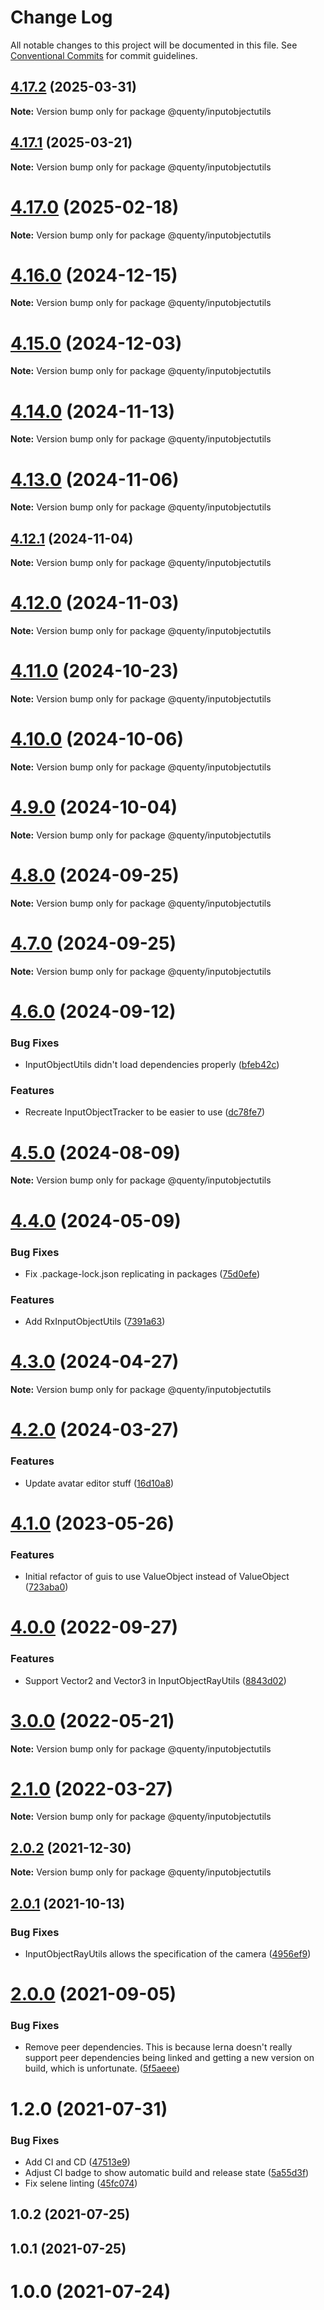 # Change Log

All notable changes to this project will be documented in this file.
See [Conventional Commits](https://conventionalcommits.org) for commit guidelines.

## [4.17.2](https://github.com/Quenty/NevermoreEngine/compare/@quenty/inputobjectutils@4.17.1...@quenty/inputobjectutils@4.17.2) (2025-03-31)

**Note:** Version bump only for package @quenty/inputobjectutils





## [4.17.1](https://github.com/Quenty/NevermoreEngine/compare/@quenty/inputobjectutils@4.17.0...@quenty/inputobjectutils@4.17.1) (2025-03-21)

**Note:** Version bump only for package @quenty/inputobjectutils





# [4.17.0](https://github.com/Quenty/NevermoreEngine/compare/@quenty/inputobjectutils@4.16.0...@quenty/inputobjectutils@4.17.0) (2025-02-18)

**Note:** Version bump only for package @quenty/inputobjectutils





# [4.16.0](https://github.com/Quenty/NevermoreEngine/compare/@quenty/inputobjectutils@4.15.0...@quenty/inputobjectutils@4.16.0) (2024-12-15)

**Note:** Version bump only for package @quenty/inputobjectutils





# [4.15.0](https://github.com/Quenty/NevermoreEngine/compare/@quenty/inputobjectutils@4.14.0...@quenty/inputobjectutils@4.15.0) (2024-12-03)

**Note:** Version bump only for package @quenty/inputobjectutils





# [4.14.0](https://github.com/Quenty/NevermoreEngine/compare/@quenty/inputobjectutils@4.13.0...@quenty/inputobjectutils@4.14.0) (2024-11-13)

**Note:** Version bump only for package @quenty/inputobjectutils





# [4.13.0](https://github.com/Quenty/NevermoreEngine/compare/@quenty/inputobjectutils@4.12.1...@quenty/inputobjectutils@4.13.0) (2024-11-06)

**Note:** Version bump only for package @quenty/inputobjectutils





## [4.12.1](https://github.com/Quenty/NevermoreEngine/compare/@quenty/inputobjectutils@4.12.0...@quenty/inputobjectutils@4.12.1) (2024-11-04)

**Note:** Version bump only for package @quenty/inputobjectutils





# [4.12.0](https://github.com/Quenty/NevermoreEngine/compare/@quenty/inputobjectutils@4.11.0...@quenty/inputobjectutils@4.12.0) (2024-11-03)

**Note:** Version bump only for package @quenty/inputobjectutils





# [4.11.0](https://github.com/Quenty/NevermoreEngine/compare/@quenty/inputobjectutils@4.10.0...@quenty/inputobjectutils@4.11.0) (2024-10-23)

**Note:** Version bump only for package @quenty/inputobjectutils





# [4.10.0](https://github.com/Quenty/NevermoreEngine/compare/@quenty/inputobjectutils@4.9.0...@quenty/inputobjectutils@4.10.0) (2024-10-06)

**Note:** Version bump only for package @quenty/inputobjectutils





# [4.9.0](https://github.com/Quenty/NevermoreEngine/compare/@quenty/inputobjectutils@4.8.0...@quenty/inputobjectutils@4.9.0) (2024-10-04)

**Note:** Version bump only for package @quenty/inputobjectutils





# [4.8.0](https://github.com/Quenty/NevermoreEngine/compare/@quenty/inputobjectutils@4.7.0...@quenty/inputobjectutils@4.8.0) (2024-09-25)

**Note:** Version bump only for package @quenty/inputobjectutils





# [4.7.0](https://github.com/Quenty/NevermoreEngine/compare/@quenty/inputobjectutils@4.6.0...@quenty/inputobjectutils@4.7.0) (2024-09-25)

**Note:** Version bump only for package @quenty/inputobjectutils





# [4.6.0](https://github.com/Quenty/NevermoreEngine/compare/@quenty/inputobjectutils@4.5.0...@quenty/inputobjectutils@4.6.0) (2024-09-12)


### Bug Fixes

* InputObjectUtils didn't load dependencies properly ([bfeb42c](https://github.com/Quenty/NevermoreEngine/commit/bfeb42c9fe16ce5a8ba50e0451fdc1d304e6bc9c))


### Features

* Recreate InputObjectTracker to be easier to use ([dc78fe7](https://github.com/Quenty/NevermoreEngine/commit/dc78fe7b83d4be3a08eadf690b13685111e38e25))





# [4.5.0](https://github.com/Quenty/NevermoreEngine/compare/@quenty/inputobjectutils@4.4.0...@quenty/inputobjectutils@4.5.0) (2024-08-09)

**Note:** Version bump only for package @quenty/inputobjectutils





# [4.4.0](https://github.com/Quenty/NevermoreEngine/compare/@quenty/inputobjectutils@4.3.0...@quenty/inputobjectutils@4.4.0) (2024-05-09)


### Bug Fixes

* Fix .package-lock.json replicating in packages ([75d0efe](https://github.com/Quenty/NevermoreEngine/commit/75d0efeef239f221d93352af71a5b3e930ec23c5))


### Features

* Add RxInputObjectUtils ([7391a63](https://github.com/Quenty/NevermoreEngine/commit/7391a6307e96851c184a412888c7a1ff14ef5b7d))





# [4.3.0](https://github.com/Quenty/NevermoreEngine/compare/@quenty/inputobjectutils@4.2.0...@quenty/inputobjectutils@4.3.0) (2024-04-27)

**Note:** Version bump only for package @quenty/inputobjectutils





# [4.2.0](https://github.com/Quenty/NevermoreEngine/compare/@quenty/inputobjectutils@4.1.0...@quenty/inputobjectutils@4.2.0) (2024-03-27)


### Features

* Update avatar editor stuff ([16d10a8](https://github.com/Quenty/NevermoreEngine/commit/16d10a876c90d3b43d69b5f66e217e4c3749296b))





# [4.1.0](https://github.com/Quenty/NevermoreEngine/compare/@quenty/inputobjectutils@4.0.0...@quenty/inputobjectutils@4.1.0) (2023-05-26)


### Features

* Initial refactor of guis to use ValueObject instead of ValueObject ([723aba0](https://github.com/Quenty/NevermoreEngine/commit/723aba0208cae7e06c9d8bf2d8f0092d042d70ea))





# [4.0.0](https://github.com/Quenty/NevermoreEngine/compare/@quenty/inputobjectutils@3.0.0...@quenty/inputobjectutils@4.0.0) (2022-09-27)


### Features

* Support Vector2 and Vector3 in InputObjectRayUtils ([8843d02](https://github.com/Quenty/NevermoreEngine/commit/8843d02fd1c4e7aa6fee4cbd9cd1cafe076ca7ef))





# [3.0.0](https://github.com/Quenty/NevermoreEngine/compare/@quenty/inputobjectutils@2.1.0...@quenty/inputobjectutils@3.0.0) (2022-05-21)

**Note:** Version bump only for package @quenty/inputobjectutils





# [2.1.0](https://github.com/Quenty/NevermoreEngine/compare/@quenty/inputobjectutils@2.0.2...@quenty/inputobjectutils@2.1.0) (2022-03-27)

**Note:** Version bump only for package @quenty/inputobjectutils





## [2.0.2](https://github.com/Quenty/NevermoreEngine/compare/@quenty/inputobjectutils@2.0.1...@quenty/inputobjectutils@2.0.2) (2021-12-30)

**Note:** Version bump only for package @quenty/inputobjectutils





## [2.0.1](https://github.com/Quenty/NevermoreEngine/compare/@quenty/inputobjectutils@2.0.0...@quenty/inputobjectutils@2.0.1) (2021-10-13)


### Bug Fixes

* InputObjectRayUtils allows the specification of the camera ([4956ef9](https://github.com/Quenty/NevermoreEngine/commit/4956ef91728c9a8f763dab565f56e439981b122f))





# [2.0.0](https://github.com/Quenty/NevermoreEngine/compare/@quenty/inputobjectutils@1.2.0...@quenty/inputobjectutils@2.0.0) (2021-09-05)


### Bug Fixes

* Remove peer dependencies. This is because lerna doesn't really support peer dependencies being linked and getting a new version on build, which is unfortunate. ([5f5aeee](https://github.com/Quenty/NevermoreEngine/commit/5f5aeeea8de9975435309e53679f0ef7064f9dd0))





# 1.2.0 (2021-07-31)


### Bug Fixes

* Add CI and CD ([47513e9](https://github.com/Quenty/NevermoreEngine/commit/47513e9b568162707534af132396dd8756947dd3))
* Adjust CI badge to show automatic build and release state ([5a55d3f](https://github.com/Quenty/NevermoreEngine/commit/5a55d3f19bf8d66a760d67da9b56ed47fab74656))
* Fix selene linting ([45fc074](https://github.com/Quenty/NevermoreEngine/commit/45fc07489ee59127ac6582689f19a0e87c1e5b5a))



## 1.0.2 (2021-07-25)



## 1.0.1 (2021-07-25)



# 1.0.0 (2021-07-24)
